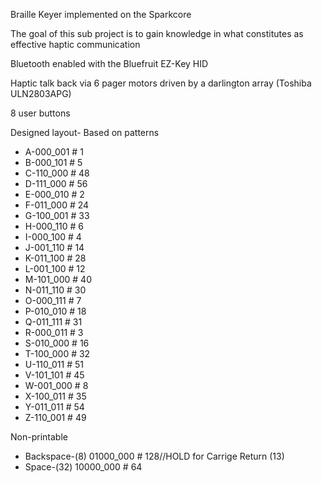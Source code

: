 Braille Keyer implemented on the Sparkcore

The goal of this sub project is to gain knowledge in what constitutes as effective haptic communication

Bluetooth enabled with the Bluefruit EZ-Key HID

Haptic talk back via 6 pager motors driven by a darlington array (Toshiba ULN2803APG)

8 user buttons

Designed layout- Based on patterns

*  A-000_001 # 1
*  B-000_101 # 5
*  C-110_000 # 48
*  D-111_000 # 56
*  E-000_010 # 2
*  F-011_000 # 24
*  G-100_001 # 33
*  H-000_110 # 6
*  I-000_100 # 4
*  J-001_110 # 14
*  K-011_100 # 28
*  L-001_100 # 12
*  M-101_000 # 40
*  N-011_110 # 30
*  O-000_111 # 7
*  P-010_010 # 18
*  Q-011_111 # 31
*  R-000_011 # 3
*  S-010_000 # 16
*  T-100_000 # 32
*  U-110_011 # 51
*  V-101_101 # 45
*  W-001_000 # 8
*  X-100_011 # 35
*  Y-011_011 # 54
*  Z-110_001 # 49

Non-printable

*  Backspace-(8) 01000_000 # 128//HOLD for Carrige Return (13)
*  Space-(32)    10000_000 # 64 
